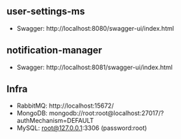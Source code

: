 ## user-settings-ms
- Swagger: http://localhost:8080/swagger-ui/index.html

## notification-manager
- Swagger: http://localhost:8081/swagger-ui/index.html

## Infra
- RabbitMQ: http://localhost:15672/
- MongoDB: mongodb://root:root@localhost:27017/?authMechanism=DEFAULT
- MySQL: root@127.0.0.1:3306 (password:root)